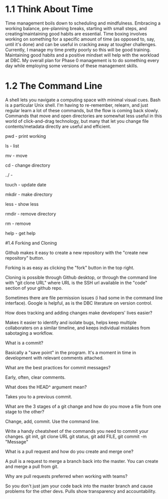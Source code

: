 # 1.1 Think About Time
Time management boils down to scheduling and mindfulness. Embracing a working balance, pre-planning breaks, starting with small steps, and creating/maintaining good habits are essential. Time boxing involves working on something for a specific amount of time (as opposed to, say, until it's done) and can be useful in cracking away at tougher challenges. Currently, I manage my time pretty poorly so this will be good training. Maintaining good habits and a positive mindset will help with the workload at DBC. My overall plan for Phase 0 management is to do something every day while employing some versions of these management skills.

# 1.2 The Command Line


A shell lets you navigate a computing space with minimal visual cues. Bash is a particular Unix shell. I'm having to re-remember, relearn, and just regular learn a lot of these commands, but the flow is coming back slowly. Commands that move and open directories are somewhat less useful in this world of click-and-drag technology, but many that let you change file contents/metadata directly are useful and efficient.





pwd - print working

ls - list

mv - move

cd - change directory

../ -

touch - update date

mkdir - make directory

less - show less

rmdir - remove directory

rm - remove

help - get help





#1.4 Forking and Cloning


Github makes it easy to create a new repository with the "create new repository" button.

Forking is as easy as clicking the "fork" button in the top right.

Cloning is possible through Github desktop, or through the command line with "git clone URL" where URL is the SSH url available in the "code" section of your github repo.



Sometimes there are file permission issues (i had some in the command line interface). Google is helpful, as is the DBC literature on version control.

How does tracking and adding changes make developers' lives easier?

Makes it easier to identify and isolate bugs, helps keep multiple collaboraters on a similar timeline, and keeps individual mistakes from sabotaging a workflow.

What is a commit?

Basically a "save point" in the program. It's a moment in time in development with relevant comments attached.

What are the best practices for commit messages?

Early, often, clear comments.

What does the HEAD^ argument mean?

Takes you to a previous commit.

What are the 3 stages of a git change and how do you move a file from one stage to the other?

Change, add, commit. Use the command line.

Write a handy cheatsheet of the commands you need to commit your changes.
git init, git clone URL
git status, git add FILE, git commit -m "Message"

What is a pull request and how do you create and merge one?

A pull is a request to merge a branch back into the master. You can create and merge a pull from git.

Why are pull requests preferred when working with teams?

So you don't just jam your code back into the master branch and cause problems for the other devs. Pulls show transparency and accountability.
